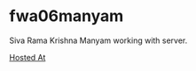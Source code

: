 # fwa06manyam
Siva Rama Krishna Manyam working with server.

[Hosted At](https://fwa06manyam.herokuapp.com/)

